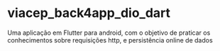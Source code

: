 # viacep_back4app_dio_dart
Uma aplicação em Flutter para android, com o objetivo de praticar os conhecimentos sobre requisições http, e persistência online de dados
